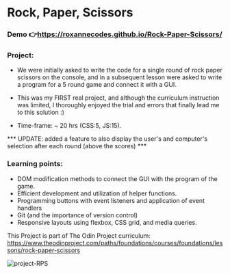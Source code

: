 # Rock, Paper, Scissors
### Demo 👉https://roxannecodes.github.io/Rock-Paper-Scissors/
### Project:
 - We were initially asked to write the code for a single round of rock paper scissors on the console, and in a subsequent lesson were asked to write a program for a 5 round game and connect it with a GUI.

 - This was my FIRST real project, and although the curriculum instruction was limited, I thoroughly enjoyed the trial and errors that finally lead me to this solution :)


- Time-frame: ~ 20 hrs (CSS:5, JS:15).

*** UPDATE: added a feature to also display the user's and computer's selection after each round (above the scores) ***

### Learning points:

- DOM modification methods to connect the GUI with the program of the game.
- Efficient development and utilization of helper functions.
- Programming buttons with event listeners and application of event handlers
- Git (and the importance of version control)
- Responsive layouts using flexbox, CSS grid, and media queries.


This Project is part of The Odin Project curriculum: https://www.theodinproject.com/paths/foundations/courses/foundations/lessons/rock-paper-scissors

![project-RPS](https://user-images.githubusercontent.com/83316514/120831592-b53ff580-c52d-11eb-8a27-caaab4906bef.JPG)
